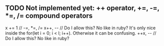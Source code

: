 ## TODO Not implemented yet: ++ operator, +=, -=, *=, /= compound operators
x += 1 // -=, *=, /=
x++, -- // Do I allow this? No like in ruby? It's only nice inside the for(let i = 0; i < l; i++). Otherwise it can be confusing.
++x, -- // Do I allow this? No like in ruby?